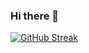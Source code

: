### Hi there 👋

[![GitHub Streak](https://streak-stats.demolab.com?user=vvozvv&theme=github-dark&hide_border=true&border_radius=0&card_width=850&card_height=300)](https://git.io/streak-stats)
